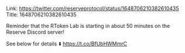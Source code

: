 Link:  https://twitter.com/reserveprotocol/status/1648706210382610435
Title: 1648706210382610435

Reminder that the RToken Lab is starting in about 50 minutes on the Reserve Discord server!

See below for details ⬇️ https://t.co/BfUbHWMmrC